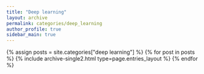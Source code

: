 ```yaml
---
title: "Deep learning"
layout: archive
permalink: categories/deep_learning
author_profile: true
sidebar_main: true
---
```



{% assign posts = site.categories["deep learning"] %}
{% for post in posts %} {% include archive-single2.html type=page.entries_layout %} {% endfor %}